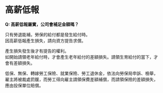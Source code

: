 # 高薪低報

**Q: 高薪低報屬實，公司會補足金額嗎？**

只有勞退能補，勞保的給付都是發生給付時。\
因高薪低報產生損失，請向資方提告求償。

產生損失發生後才有提告的權利。\
如開始請領老年給付時，才會產生老年給付的差額損失。請領生育給付的當下，才會有差額損失。

低保、無保、轉嫁勞工保險、就業保險、勞工退休金，依法向勞保局申訴、檢舉，雇主將被裁處罰鍰，而勞工得向雇主請領保費差額補償，而請領保險的差額損失，應由投保單位賠償。
